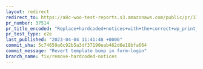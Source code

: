 ```yaml
---
layout: redirect
redirect_to: https://a8c-woo-test-reports.s3.amazonaws.com/public/pr/37514/e2e/index.html
pr_number: 37514
pr_title_encoded: "Replace+hardcoded+notices+with+the+correct+wp_print_notice+function"
pr_test_type: e2e
last_published: "2023-04-04 11:41:48 +0000"
commit_sha: 5c74659a6c92b5a3df37190eab462d6e18bfa664
commit_message: "Revert template bump in form-login"
branch_name: fix/remove-hardcoded-notices
---
```


